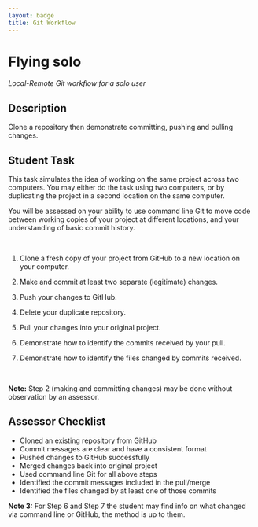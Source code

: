 ```yaml
---
layout: badge
title: Git Workflow
---
```


# Flying solo
_Local-Remote Git workflow for a solo user_



## Description

Clone a repository then demonstrate committing, pushing and pulling changes.



## Student Task

This task simulates the idea of working on the same project across two computers. You may either do the task using two computers, or by duplicating the project in a second location on the same computer.

You will be assessed on your ability to use command line Git to move code between working copies of your project at different locations, and your understanding of basic commit history.

<br>

1. Clone a fresh copy of your project from GitHub to a new location on your computer.

2. Make and commit at least two separate (legitimate) changes.

3. Push your changes to GitHub.

4. Delete your duplicate repository.

5. Pull your changes into your original project.

6. Demonstrate how to identify the commits received by your pull.

7. Demonstrate how to identify the files changed by commits received.

<br>

**Note:** Step 2 (making and committing changes) may be done without observation by an assessor.




## Assessor Checklist

- Cloned an existing repository from GitHub
- Commit messages are clear and have a consistent format
- Pushed changes to GitHub successfully
- Merged changes back into original project
- Used command line Git for all above steps
- Identified the commit messages included in the pull/merge
- Identified the files changed by at least one of those commits


**Note 3:** For Step 6 and Step 7 the student may find info on what changed via command line or GitHub, the method is up to them.